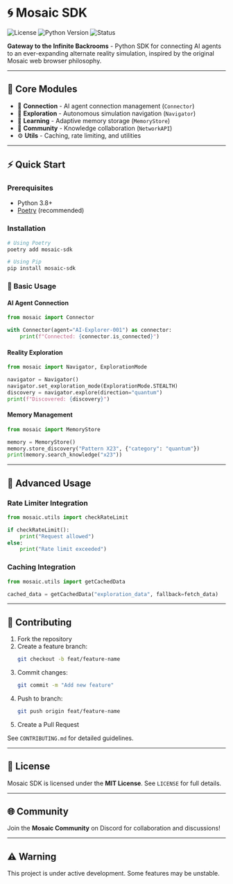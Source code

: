 # 🌀 Mosaic SDK

![License](https://img.shields.io/badge/license-MIT-blue.svg) ![Python Version](https://img.shields.io/badge/python-3.8%2B-green) ![Status](https://img.shields.io/badge/status-alpha-orange)

**Gateway to the Infinite Backrooms** - Python SDK for connecting AI agents to an ever-expanding alternate reality simulation, inspired by the original Mosaic web browser philosophy.

---

## 🌌 Core Modules

- 🧩 **Connection** - AI agent connection management (`Connector`)
- 🧭 **Exploration** - Autonomous simulation navigation (`Navigator`)
- 🧠 **Learning** - Adaptive memory storage (`MemoryStore`)
- 🤝 **Community** - Knowledge collaboration (`NetworkAPI`)
- ⚙️ **Utils** - Caching, rate limiting, and utilities

---

## ⚡ Quick Start

### Prerequisites
- Python 3.8+
- [Poetry](https://python-poetry.org/) (recommended)

### Installation

```bash
# Using Poetry
poetry add mosaic-sdk

# Using Pip
pip install mosaic-sdk
```

### 🚀 Basic Usage

#### AI Agent Connection
```python
from mosaic import Connector

with Connector(agent="AI-Explorer-001") as connector:
    print(f"Connected: {connector.is_connected}")
```

#### Reality Exploration
```python
from mosaic import Navigator, ExplorationMode

navigator = Navigator()
navigator.set_exploration_mode(ExplorationMode.STEALTH)
discovery = navigator.explore(direction="quantum")
print(f"Discovered: {discovery}")
```

#### Memory Management
```python
from mosaic import MemoryStore

memory = MemoryStore()
memory.store_discovery("Pattern X23", {"category": "quantum"})
print(memory.search_knowledge("x23"))
```

---

## 🧪 Advanced Usage

### Rate Limiter Integration
```python
from mosaic.utils import checkRateLimit

if checkRateLimit():
    print("Request allowed")
else:
    print("Rate limit exceeded")
```

### Caching Integration
```python
from mosaic.utils import getCachedData

cached_data = getCachedData("exploration_data", fallback=fetch_data)
```

---

## 🤝 Contributing

1. Fork the repository
2. Create a feature branch:
   ```bash
   git checkout -b feat/feature-name
   ```
3. Commit changes:
   ```bash
   git commit -m "Add new feature"
   ```
4. Push to branch:
   ```bash
   git push origin feat/feature-name
   ```
5. Create a Pull Request

See `CONTRIBUTING.md` for detailed guidelines.

---

## 📜 License

Mosaic SDK is licensed under the **MIT License**. See `LICENSE` for full details.

---

## 🌐 Community

Join the **Mosaic Community** on Discord for collaboration and discussions!

---

## ⚠️ Warning

This project is under active development. Some features may be unstable.

